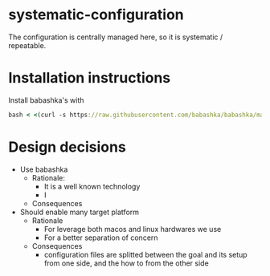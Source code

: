 # systematic-configuration
The configuration is centrally managed here, so it is systematic / repeatable.

# Installation instructions

Install babashka's with 

``` clojure
bash < <(curl -s https://raw.githubusercontent.com/babashka/babashka/master/install)
```

# Design decisions

* Use babashka 
   * Rationale: 
      * It is a well known technology
      * I
   * Consequences
* Should enable many target platform
    * Rationale
      * For leverage both macos and linux hardwares we use
      * For a better separation of concern
    * Consequences 
      * configuration files are splitted between the goal and its setup from one side, and the how to from the other side
